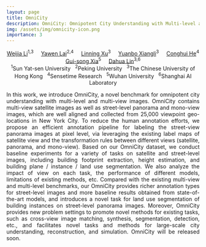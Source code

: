 ```yaml
---
layout: page
title: OmniCity
description: OmniCity: Omnipotent City Understanding with Multi-level and Multi-view Images
img: /assets/img/omnicity-icon.png
importance: 3
---
```





<center>
<td colspan="5" id="authors">
<a href="http://liweijia.github.io">Weijia Li</a><sup>1,3</sup> &nbsp;&nbsp;&nbsp;
<a href="https://liweijia.github.io/projects/building_3d/">Yawen Lai</a><sup>2,4</sup> &nbsp;&nbsp;&nbsp;
<a href="https://liweijia.github.io/projects/building_3d/">Linning Xu</a><sup>3</sup> &nbsp;&nbsp;&nbsp;
<a href="https://liweijia.github.io/projects/building_3d/">Yuanbo Xiangli</a><sup>3</sup> &nbsp;&nbsp;&nbsp;
<a href="https://liweijia.github.io/projects/building_3d/">Conghui He</a><sup>4</sup> &nbsp;&nbsp;&nbsp;
<a href="http://www.captain-whu.com/xia_En.html">Gui-song Xia</a><sup>5</sup> &nbsp;&nbsp;&nbsp;
<a href="https://dahua.site">Dahua Lin</a><sup>3,6</sup> &nbsp;&nbsp;&nbsp;
</td>
</center>

<center>
<td colspan="5" id="affiliation">
<sup>1</sup>Sun Yat-sen University &nbsp;
<sup>2</sup>Peking University &nbsp;
<sup>3</sup>The Chinese University of Hong Kong &nbsp;
<sup>4</sup>Sensetime Research &nbsp;
<sup>5</sup>Wuhan University &nbsp;
<sup>6</sup>Shanghai AI Laboratory

</td>
</center>



<div class="row">
    <div class="col-sm mt-3 mt-md-0">
        <img class="img-fluid rounded z-depth-1" src="{{ '/assets/img/omnicity-teasor.jpg' | relative_url }}" alt="" title="example image"/>
    </div>
</div>

<div class="caption">

</div>

<p style="text-align:justify; text-justify:inter-ideograph;">
In this work, we introduce OmniCity, a novel benchmark for omnipotent city understanding with multi-level and multi-view images. OmniCity contains multi-view satellite images as well as street-level panorama and mono-view images, which are well aligned and collected from 25,000 viewpoint geo-locations in New York City. To reduce the human annotation efforts, we propose an efficient annotation pipeline for labeling the street-view panorama images at pixel level, via leveraging the existing label maps of satellite view and the transformation rules between different views (satellite, panorama, and mono-view). Based on our OmniCity dataset, we conduct baseline experiments for a variety of tasks on satellite and street-level images, including building footprint extraction, height estimation, and building plane / instance / land use segmentation. We also analyze the impact of view on each task, the performance of different models, limitations of existing methods, etc. Compared with the existing multi-view and multi-level benchmarks, our OmniCity provides richer annotation types for street-level images and more baseline results obtained from state-of-the-art models, and introduces a novel task for land use segmentation of building instances on street-level panorama images. Moreover, OmniCity provides new problem settings to promote novel methods for existing tasks, such as cross-view image matching, synthesis, segmentation, detection, etc., and facilitates novel tasks and methods for large-scale city understanding, reconstruction, and simulation. OmniCity will be released soon.</p>
